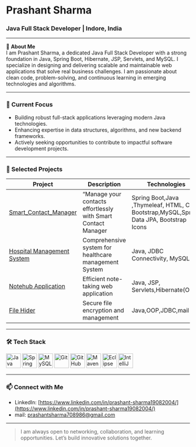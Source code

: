 # Prashant Sharma

### Java Full Stack Developer | Indore, India

---

🔹 **About Me**  
I am Prashant Sharma, a dedicated Java Full Stack Developer with a strong foundation in Java, Spring Boot, Hibernate, JSP, Servlets, and MySQL. I specialize in designing and delivering scalable and maintainable web applications that solve real business challenges. I am passionate about clean code, problem-solving, and continuous learning in emerging technologies and algorithms.

---

### 🚀 Current Focus
- Building robust full-stack applications leveraging modern Java technologies.  
- Enhancing expertise in data structures, algorithms, and new backend frameworks.  
- Actively seeking opportunities to contribute to impactful software development projects.

---

### 💼 Selected Projects
| Project | Description | Technologies |
|---------|-------------|--------------|
| [Smart_Contact_Manager](https://github.com/prashantsharma2004/Smart_Contact_Manager-19) |“Manage your contacts effortlessly with Smart Contact Manager | Spring Boot,Java ,Thymeleaf, HTML, CSS, Bootstrap,MySQL,Spring Data JPA, Bootstrap Icons
| [Hospital Management System](https://github.com/prashantsharma2004/HOSPITAL-MANAGEMENT-SYSTEM.git) | Comprehensive system for healthcare management System | Java, JDBC Connectivity, MySQL |
| [Notehub Application](https://github.com/prashantsharma2004/Notehub-application.git) | Efficient note-taking web application | Java, JSP, Servlets,Hibernate(ORM) |
| [File Hider](https://github.com/prashantsharma2004/File-Hider.git) | Secure file encryption and management | Java,OOP,JDBC,mail API |

---

### 🛠️ Tech Stack

<p align="left">
  <img src="https://cdn.jsdelivr.net/gh/devicons/devicon/icons/java/java-original.svg" alt="Java" width="40" height="40" />
  <img src="https://cdn.jsdelivr.net/gh/devicons/devicon/icons/spring/spring-original.svg" alt="Spring Boot" width="40" height="40" />
  <img src="https://cdn.jsdelivr.net/gh/devicons/devicon/icons/mysql/mysql-original.svg" alt="MySQL" width="40" height="40" />
  <img src="https://cdn.jsdelivr.net/gh/devicons/devicon/icons/git/git-original.svg" alt="Git" width="40" height="40" />
  <img src="https://cdn.jsdelivr.net/gh/devicons/devicon/icons/github/github-original.svg" alt="GitHub" width="40" height="40" />
  <img src="https://cdn.jsdelivr.net/gh/devicons/devicon/icons/maven/maven-original.svg" alt="Maven" width="40" height="40" />
  <img src="https://cdn.jsdelivr.net/gh/devicons/devicon/icons/eclipse/eclipse-original.svg" alt="Eclipse" width="40" height="40" />
  <img src="https://cdn.jsdelivr.net/gh/devicons/devicon/icons/intellij/intellij-original.svg" alt="IntelliJ IDEA" width="40" height="40" />
</p>

---

### 📫 Connect with Me

- LinkedIn: [https://www.linkedin.com/in/prashant-sharma19082004/](https://www.linkedin.com/in/prashant-sharma19082004/)
- mail: prashantsharma708986@gmail.com

---

> I am always open to networking, collaboration, and learning opportunities. Let’s build innovative solutions together.
